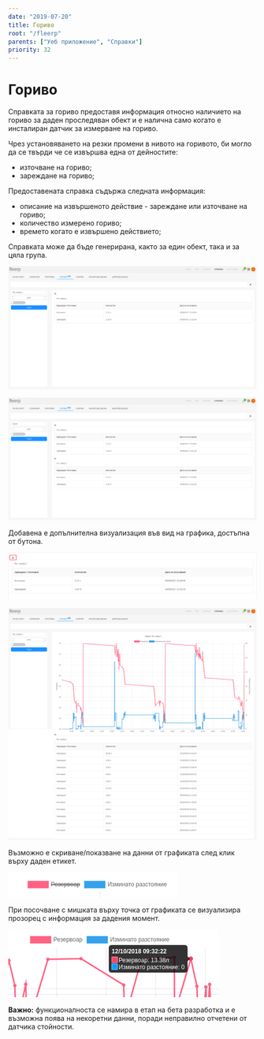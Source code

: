```yaml
---
date: "2019-07-20"
title: Гориво
root: "/fleerp"
parents: ["Уеб приложение", "Справки"]
priority: 32
---
```


# Гориво

Справката за гориво предоставя информация относно наличието на гориво за даден проследяван обект и е налична само
когато е инсталиран датчик за измерване на гориво.

Чрез установяването на резки промени в нивото на горивото, би могло да се твърди че се извършва една от дейностите:
- източване на гориво;
- зареждане на гориво;

Предоставената справка съдържа следната информация:
- описание на извършеното действие - зареждане или източване на гориво;
- количество измерено гориво;
- времето когато е извършено действието;
 
Справката може да бъде генерирана, както за един обект, така и за цяла група.

![ToFuel](to-fuel-bg.png)

![GroupFuel](group-fuel-bg.png)

Добавена е допълнителна визуализация във вид на графика, достъпна от бутона.

![ChartButton](chart-button-bg.png)

![FuelChart](fuel-chart-bg.png)

Възможно е скриване/показване на данни от графиката след клик върху даден етикет.

![ChartOptions](chart-options-bg.png) 

При посочване с мишката върху точка от графиката се визуализира прозорец с информация за дадения момент.

![Popup](popup-bg.png)

**Важно:** функционалноста се намира в етап на бета разработка и е възможна поява на некоретни данни, поради неправилно отчетени от датчика стойности.
